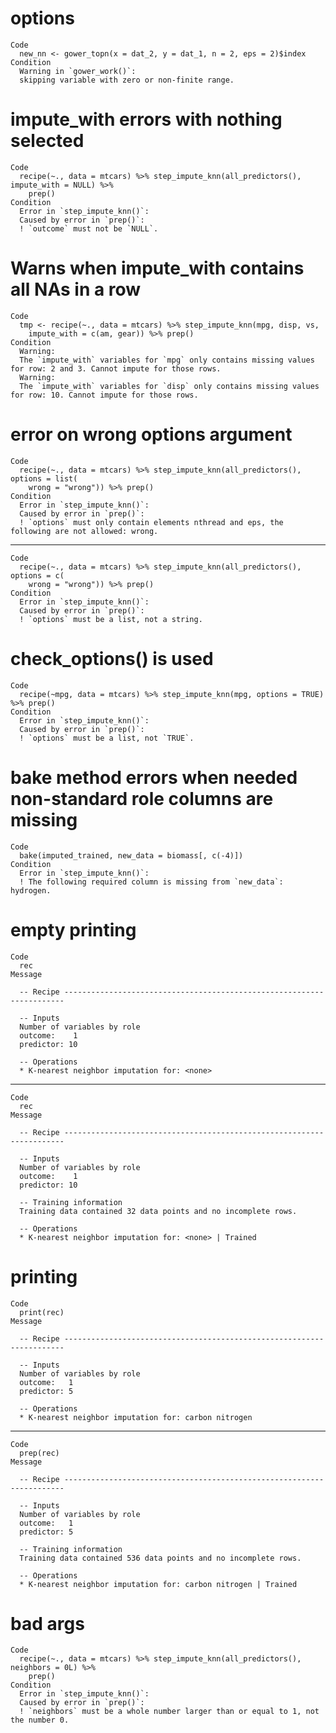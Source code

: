 # options

    Code
      new_nn <- gower_topn(x = dat_2, y = dat_1, n = 2, eps = 2)$index
    Condition
      Warning in `gower_work()`:
      skipping variable with zero or non-finite range.

# impute_with errors with nothing selected

    Code
      recipe(~., data = mtcars) %>% step_impute_knn(all_predictors(), impute_with = NULL) %>%
        prep()
    Condition
      Error in `step_impute_knn()`:
      Caused by error in `prep()`:
      ! `outcome` must not be `NULL`.

# Warns when impute_with contains all NAs in a row

    Code
      tmp <- recipe(~., data = mtcars) %>% step_impute_knn(mpg, disp, vs,
        impute_with = c(am, gear)) %>% prep()
    Condition
      Warning:
      The `impute_with` variables for `mpg` only contains missing values for row: 2 and 3. Cannot impute for those rows.
      Warning:
      The `impute_with` variables for `disp` only contains missing values for row: 10. Cannot impute for those rows.

# error on wrong options argument

    Code
      recipe(~., data = mtcars) %>% step_impute_knn(all_predictors(), options = list(
        wrong = "wrong")) %>% prep()
    Condition
      Error in `step_impute_knn()`:
      Caused by error in `prep()`:
      ! `options` must only contain elements nthread and eps, the following are not allowed: wrong.

---

    Code
      recipe(~., data = mtcars) %>% step_impute_knn(all_predictors(), options = c(
        wrong = "wrong")) %>% prep()
    Condition
      Error in `step_impute_knn()`:
      Caused by error in `prep()`:
      ! `options` must be a list, not a string.

# check_options() is used

    Code
      recipe(~mpg, data = mtcars) %>% step_impute_knn(mpg, options = TRUE) %>% prep()
    Condition
      Error in `step_impute_knn()`:
      Caused by error in `prep()`:
      ! `options` must be a list, not `TRUE`.

# bake method errors when needed non-standard role columns are missing

    Code
      bake(imputed_trained, new_data = biomass[, c(-4)])
    Condition
      Error in `step_impute_knn()`:
      ! The following required column is missing from `new_data`: hydrogen.

# empty printing

    Code
      rec
    Message
      
      -- Recipe ----------------------------------------------------------------------
      
      -- Inputs 
      Number of variables by role
      outcome:    1
      predictor: 10
      
      -- Operations 
      * K-nearest neighbor imputation for: <none>

---

    Code
      rec
    Message
      
      -- Recipe ----------------------------------------------------------------------
      
      -- Inputs 
      Number of variables by role
      outcome:    1
      predictor: 10
      
      -- Training information 
      Training data contained 32 data points and no incomplete rows.
      
      -- Operations 
      * K-nearest neighbor imputation for: <none> | Trained

# printing

    Code
      print(rec)
    Message
      
      -- Recipe ----------------------------------------------------------------------
      
      -- Inputs 
      Number of variables by role
      outcome:   1
      predictor: 5
      
      -- Operations 
      * K-nearest neighbor imputation for: carbon nitrogen

---

    Code
      prep(rec)
    Message
      
      -- Recipe ----------------------------------------------------------------------
      
      -- Inputs 
      Number of variables by role
      outcome:   1
      predictor: 5
      
      -- Training information 
      Training data contained 536 data points and no incomplete rows.
      
      -- Operations 
      * K-nearest neighbor imputation for: carbon nitrogen | Trained

# bad args

    Code
      recipe(~., data = mtcars) %>% step_impute_knn(all_predictors(), neighbors = 0L) %>%
        prep()
    Condition
      Error in `step_impute_knn()`:
      Caused by error in `prep()`:
      ! `neighbors` must be a whole number larger than or equal to 1, not the number 0.

